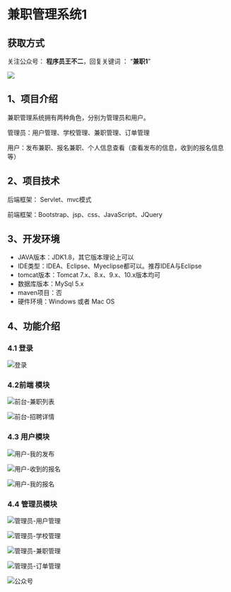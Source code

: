 # 兼职管理系统1

## 获取方式

关注公众号： **程序员王不二**，回复关键词  ： “**兼职1**”   

 ![](https://www.codeshop.fun/Typora-Images/202205281253739.png)


## 1、项目介绍

兼职管理系统拥有两种角色，分别为管理员和用户。

管理员：用户管理、学校管理、兼职管理、订单管理

用户：发布兼职、报名兼职、个人信息查看（查看发布的信息，收到的报名信息等）


## 2、项目技术

后端框架： Servlet、mvc模式

前端框架：Bootstrap、jsp、css、JavaScript、JQuery

## 3、开发环境

- JAVA版本：JDK1.8，其它版本理论上可以
- IDE类型：IDEA、Eclipse、Myeclipse都可以。推荐IDEA与Eclipse
- tomcat版本：Tomcat 7.x、8.x、9.x、10.x版本均可
- 数据库版本：MySql 5.x
- maven项目：否
- 硬件环境：Windows 或者 Mac OS


## 4、功能介绍

### 4.1 登录

![登录](https://www.codeshop.fun/Typora-Images/202206052146882.jpg)

### 4.2前端 模块

![前台-兼职列表](https://www.codeshop.fun/Typora-Images/202206052146043.jpg)

![前台-招聘详情](https://www.codeshop.fun/Typora-Images/202206052146643.jpg)

### 4.3 用户模块

![用户-我的发布](https://www.codeshop.fun/Typora-Images/202206052146464.jpg)

![用户-收到的报名](https://www.codeshop.fun/Typora-Images/202206052146715.jpg)

![用户-我的报名](https://www.codeshop.fun/Typora-Images/202206052146446.jpg)

### 4.4 管理员模块

![管理员-用户管理](https://www.codeshop.fun/Typora-Images/202206052146008.jpg)

![管理员-学校管理](https://www.codeshop.fun/Typora-Images/202206052146126.jpg)

![管理员-兼职管理](https://www.codeshop.fun/Typora-Images/202206052146497.jpg)

![管理员-订单管理](https://www.codeshop.fun/Typora-Images/202206052146633.jpg)





![公众号](https://project-images-1256969109.cos.ap-chongqing.myqcloud.com/Typora-Images/202205281253739.png)

